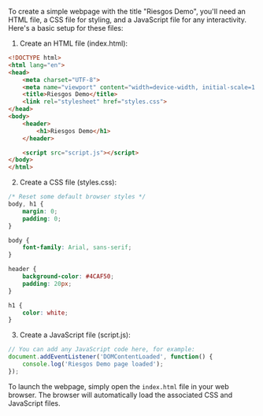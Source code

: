 To create a simple webpage with the title "Riesgos Demo", you'll need an HTML file, a CSS file for styling, and a JavaScript file for any interactivity. Here's a basic setup for these files:

1. Create an HTML file (index.html):

```html
<!DOCTYPE html>
<html lang="en">
<head>
    <meta charset="UTF-8">
    <meta name="viewport" content="width=device-width, initial-scale=1.0">
    <title>Riesgos Demo</title>
    <link rel="stylesheet" href="styles.css">
</head>
<body>
    <header>
        <h1>Riesgos Demo</h1>
    </header>

    <script src="script.js"></script>
</body>
</html>
```

2. Create a CSS file (styles.css):

```css
/* Reset some default browser styles */
body, h1 {
    margin: 0;
    padding: 0;
}

body {
    font-family: Arial, sans-serif;
}

header {
    background-color: #4CAF50;
    padding: 20px;
}

h1 {
    color: white;
}
```

3. Create a JavaScript file (script.js):

```javascript
// You can add any JavaScript code here, for example:
document.addEventListener('DOMContentLoaded', function() {
    console.log('Riesgos Demo page loaded');
});
```

To launch the webpage, simply open the `index.html` file in your web browser. The browser will automatically load the associated CSS and JavaScript files.